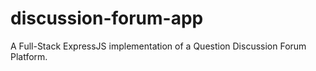 # discussion-forum-app
A Full-Stack ExpressJS implementation of a Question Discussion Forum Platform. 
